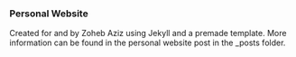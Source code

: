 ### Personal Website
Created for and by Zoheb Aziz using Jekyll and a premade template. More information
can be found in the personal website post in the _posts folder.
